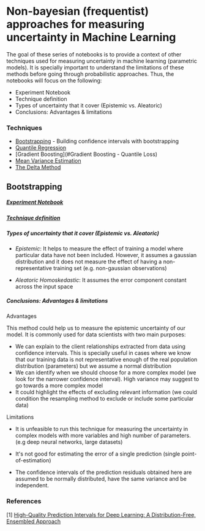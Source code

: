 # Non-bayesian (frequentist) approaches for measuring uncertainty in Machine Learning

The goal of these series of notebooks is to provide a context of other techniques used for measuring uncertainty in machine learning (parametric models). It is specially important to understand the limitations of these methods before going through probabilistic approaches. Thus, the notebooks will focus on the following: 

  - Experiment Notebook
  - Technique definition
  - Types of uncertainty that it cover (Epistemic vs. Aleatoric)
  - Conclusions: Advantages & limitations

### Techniques

* [Bootstrapping](#Bootstrapping) - Building confidence intervals with bootstrapping
* [Quantile Regression](#QuantileRegression)
* [Gradient Boosting](#Gradient Boosting - Quantile Loss)
* [Mean Variance Estimation](#MVE)
* [The Delta Method](#DeltaMethod)


<h2 id="Bootstrapping">Bootstrapping </h2> 

#####  [Experiment Notebook](./boostrapping_confidence_intervals.ipynb)

#####  [Technique definition](https://machinelearningmastery.com/calculate-bootstrap-confidence-intervals-machine-learning-results-python/)

##### Types of uncertainty that it cover (Epistemic vs. Aleatoric)
 
- *Epistemic*: It helps to measure the effect of training a model where particular data have not been included. However, it assumes a gaussian distribution and it does not measure the effect of having a non-representative training set (e.g. non-gaussian observations)
 
- *Aleatoric Homoskedastic*: It assumes the error component constant across the input space

##### Conclusions: Advantages & limitations

Advantages

This method could help us to measure the epistemic uncertainty of our model. It is commonly used for data scientists with two main purposes:
- We can explain to the client relationships extracted from data using confidence intervals. This is specially useful in cases where we know that our training data is not representative enough of the real population distribution (parameters) but we assume a normal distribution
- We can identify when we should choose for a more complex model (we look for the narrower confidence interval). High variance may suggest to go towards a more complex model
- It could highlight the effects of excluding relevant information (we could condition the resampling method to exclude or include some particular data)

Limitations

- It is unfeasible to run this technique for measuring the uncertainty in complex models with more variables and high number of parameters. (e.g deep neural networks, large datasets)

- It's not good for estimating the error of a single prediction (single point-of-estimation)

- The confidence intervals of the prediction residuals obtained here are assumed to be normally distributed, have the same variance and be independent. 

### References


[1] [High-Quality Prediction Intervals for Deep Learning:
A Distribution-Free, Ensembled Approach](https://arxiv.org/pdf/1802.07167.pdf)
